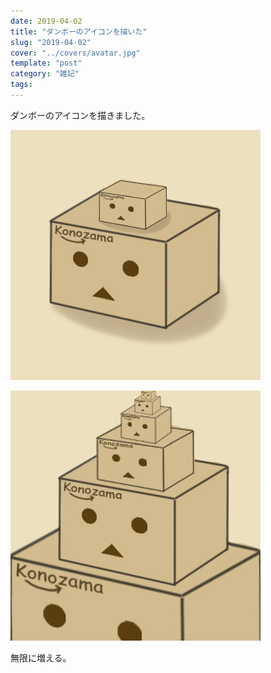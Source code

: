 ```yaml
---
date: 2019-04-02
title: "ダンボーのアイコンを描いた"
slug: "2019-04-02"
cover: "../covers/avatar.jpg"
template: "post"
category: "雑記"
tags:
---
```


ダンボーのアイコンを描きました。

![](../images/2019-04-02/2019-04-02-danbo-icon01a.jpg)

![](../images/2019-04-02/2019-04-02-danbo-icon01b.jpg)

無限に増える。